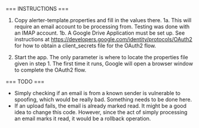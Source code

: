 === INSTRUCTIONS ===

1. Copy alerter-template.properties and fill in the values there.
1a. This will require an email account to be processing from. Testing was done with an IMAP account.
1b. A Google Drive Application must be set up. See instructions at https://developers.google.com/identity/protocols/OAuth2 for how to obtain a client_secrets file for the OAuth2 flow.

2. Start the app. The only parameter is where to locate the properties file given in step 1. The first time it runs, Google will open a browser window to complete the OAuth2 flow.

=== TODO ===

* Simply checking if an email is from a known sender is vulnerable to spoofing, which would be really bad. Something needs to be done here.
* If an upload fails, the email is already marked read. It might be a good idea to change this code. However, since the act of simply processing an email marks it read, it would be a rollback operation.
